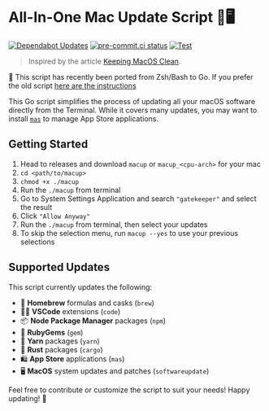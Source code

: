 # All-In-One Mac Update Script 🍎🖥️

[![Dependabot Updates](https://github.com/andmpel/MacOS-All-In-One-Update-Script/actions/workflows/dependabot/dependabot-updates/badge.svg)](https://github.com/andmpel/MacOS-All-In-One-Update-Script/actions/workflows/dependabot/dependabot-updates)
[![pre-commit.ci status](https://results.pre-commit.ci/badge/github/andmpel/MacOS-All-In-One-Update-Script/master.svg)](https://results.pre-commit.ci/latest/github/andmpel/MacOS-All-In-One-Update-Script/master)
[![Test](https://github.com/andmpel/MacOS-All-In-One-Update-Script/actions/workflows/test.yaml/badge.svg)](https://github.com/andmpel/MacOS-All-In-One-Update-Script/actions/workflows/test.yaml)

> Inspired by the article
[Keeping MacOS Clean](https://waxzce.medium.com/keeping-macos-clean-this-is-my-osx-brew-update-cli-command-6c8f12dc1731).

🔔 This script has recently been ported from Zsh/Bash to Go. If you prefer the old script [here are the instructions](https://github.com/andmpel/MacOS-All-In-One-Update-Script/blob/ReadMe-Revise/zsh-instructions.md)

This Go script simplifies the process of updating all your macOS software directly from the Terminal. While it covers many updates, you may want to install [`mas`](https://github.com/mas-cli/mas) to manage App Store applications.

## Getting Started

1. Head to releases and download `macup` or `macup_<cpu-arch>` for your mac
2. `cd <path/to/macup>`
3. `chmod +x ./macup`
4. Run the `./macup` from terminal
5. Go to System Settings Application and search `"gatekeeper"` and select the result
6. Click `"Allow Anyway"`
7. Run the `./macup` from terminal, then select your updates
8. To skip the selection menu, run `macup --yes` to use your previous selections

## Supported Updates

This script currently updates the following:

- 🍺 **Homebrew** formulas and casks (`brew`)
- 🧑‍💻 **VSCode** extensions (`code`)
- 📦 **Node Package Manager** packages (`npm`)
- 💎 **RubyGems** (`gem`)
- 🧶 **Yarn** packages (`yarn`)
- 🚚 **Rust** packages (`cargo`)
- 🛍 **App Store** applications (`mas`)
- 🖥 **MacOS** system updates and patches (`softwareupdate`)

Feel free to contribute or customize the script to suit your needs! Happy updating! 🎉
